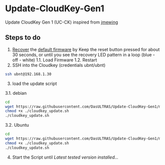 # Update-CloudKey-Gen1
Update CloudKey Gen 1 (UC-CK) inspired from [jmewing](https://github.com/jmewing/uckp-gen2)

## Steps to do

1. [Recover](https://help.ui.com/hc/en-us/articles/220334168-UniFi-Cloud-Key-Emergency-Recovery-UI) the [default firmware](https://www.ubnt.com/download/unifi/unifi-cloud-key) by Keep the reset button pressed for about 30 seconds, or until you see the recovery LED pattern in a loop (blue - off - white)
  1.1. Load Firmware
  1.2. Restart
2. SSH into the Cloudkey (credentials ubnt/ubnt)
```bash
ssh ubnt@192.168.1.30
```
3. load the update script

  3.1. debian
  ```bash
cd
wget https://raw.githubusercontent.com/DasULTRAS/Update-CloudKey-Gen1/main/cloudkey_update_debian.sh
chmod +x ./cloudkey_update.sh
./cloudkey_update.sh
  ```
  
  3.2. Ubuntu
  ```bash
cd
wget https://raw.githubusercontent.com/DasULTRAS/Update-CloudKey-Gen1/main/cloudkey_update_ubuntu.sh
chmod +x ./cloudkey_update.sh
./cloudkey_update.sh
  ```
4. Start the Script until *Latest tested version installed...*
